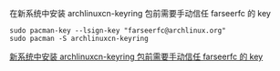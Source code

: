 在新系统中安装 archlinuxcn-keyring 包前需要手动信任 farseerfc 的 key

```
sudo pacman-key --lsign-key "farseerfc@archlinux.org"
sudo pacman -S archlinuxcn-keyring
```

[新系统中安装 archlinuxcn-keyring 包前需要手动信任 farseerfc 的 key](https://www.archlinuxcn.org/archlinuxcn-keyring-manually-trust-farseerfc-key/)
